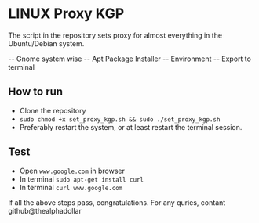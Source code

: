 # LINUX Proxy KGP 

The script in the repository sets proxy for almost everything in the
Ubuntu/Debian system.

-- Gnome system wise
-- Apt Package Installer
-- Environment 
-- Export to terminal

## How to run

- Clone the repository
- `sudo chmod +x set_proxy_kgp.sh && sudo ./set_proxy_kgp.sh`
- Preferably restart the system, or at least restart the terminal session.

## Test

- Open `www.google.com` in browser
- In terminal `sudo apt-get install curl`
- In terminal `curl www.google.com`

If all the above steps pass, congratulations.
For any quries, contant github@thealphadollar

